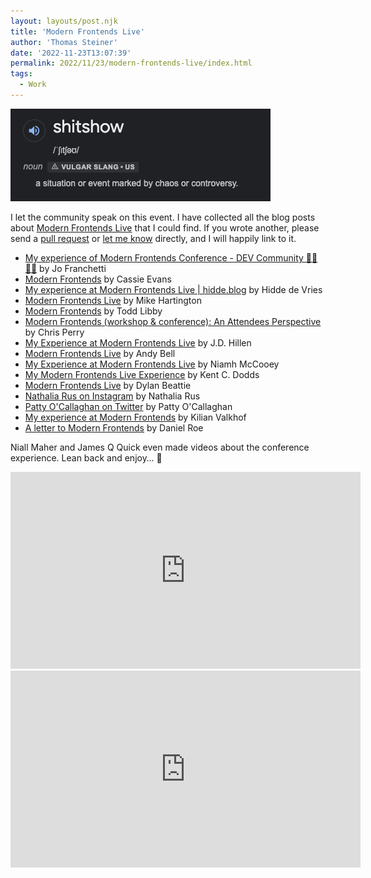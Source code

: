```yaml
---
layout: layouts/post.njk
title: 'Modern Frontends Live'
author: 'Thomas Steiner'
date: '2022-11-23T13:07:39'
permalink: 2022/11/23/modern-frontends-live/index.html
tags:
  - Work
---
```


![Dictionary definition of the term "shitshow": noun, vulgar, slang. A situation or event marked by chaos or controversy.](/images/shitshow.png)

I let the community speak on this event. I have collected all the blog posts
about
[Modern Frontends Live](https://web.archive.org/web/20221121120711/https://www.modernfrontends.live/)
that I could find. If you wrote another, please send a
[pull request](https://github.com/tomayac/blogccasion/tree/master/posts/2022/11/modern-frontends-live.md)
or [let me know](/about/) directly, and I will happily link to it.

- [My experience of Modern Frontends Conference - DEV Community 👩‍💻👨‍💻](https://dev.to/thisisjofrank/my-experience-of-modern-frontends-conference-1cgg)
  by Jo Franchetti
- [Modern Frontends](https://www.cassie.codes/posts/modern-frontends/) by Cassie
  Evans
- [My experience at Modern Frontends Live | hidde.blog](https://hidde.blog/modern-frontends-live/)
  by Hidde de Vries
- [Modern Frontends Live](https://mhartington.io/post/modern-frontends-live/) by
  Mike Hartington
- [Modern Frontends](https://toddl.dev/posts/modern-frontends/) by Todd Libby
- [Modern Frontends (workshop & conference): An Attendees Perspective](https://christopherallanperry.github.io/blog/2022/11/20/modern_frontends-an_attendees_perspective.html)
  by Chris Perry
- [My Experience at Modern Frontends Live](https://jdhillen.com/blog/my-experience-at-modern-frontends-live/)
  by J.D. Hillen
- [Modern Frontends Live](https://andy-bell.co.uk/modern-frontends-live/) by
  Andy Bell
- [My Experience at Modern Frontends Live](https://dev.to/niamhmccoo/my-experience-at-modern-frontends-live-1lcn)
  by Niamh McCooey
- [My Modern Frontends Live Experience](https://kentcdodds.com/blog/my-modern-frontends-live-experience)
  by Kent C. Dodds
- [Modern Frontends Live](https://dylanbeattie.net/2022/11/22/modern-frontends-2022.html)
  by Dylan Beattie
- [Nathalia Rus on Instagram](https://www.instagram.com/p/ClTNFQQDTIv/) by
  Nathalia Rus
- [Patty O'Callaghan on Twitter](https://twitter.com/pattyneta/thread/1595495394557022208)
  by Patty O'Callaghan
- [My experience at Modern Frontends](https://kilianvalkhof.com/2022/web/my-experience-at-modern-frontends/)
  by Kilian Valkhof
- [A letter to Modern Frontends](https://roe.dev/blog/a-letter-to-modern-frontends) by Daniel Roe

Niall Maher and James Q Quick even made videos about the conference experience. Lean back and
enjoy… 🍿

<iframe width="560" height="315" src="https://www.youtube-nocookie.com/embed/Ekn-qiH8Ozw" title="YouTube video player" frameborder="0" allow="accelerometer; autoplay; clipboard-write; encrypted-media; gyroscope; picture-in-picture" allowfullscreen></iframe>

<iframe width="560" height="315" src="https://www.youtube-nocookie.com/embed/CHJrO8TvNjI" title="YouTube video player" frameborder="0" allow="accelerometer; autoplay; clipboard-write; encrypted-media; gyroscope; picture-in-picture" allowfullscreen></iframe>
